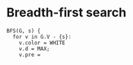 # Breadth-first search


```
BFS(G, s) {
  for v in G.V - {s}:
    v.color = WHITE
    v.d = MAX;
    v.pre = 
